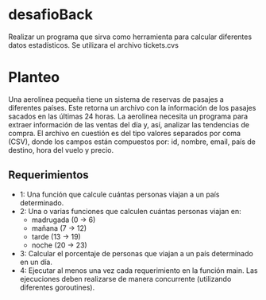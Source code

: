 # desafioBack

Realizar un programa que sirva como herramienta para
calcular diferentes datos estadísticos.
Se utilizara el archivo tickets.cvs

# Planteo
Una aerolínea pequeña tiene un sistema de reservas de pasajes a diferentes países. Este
retorna un archivo con la información de los pasajes sacados en las últimas 24 horas. La
aerolínea necesita un programa para extraer información de las ventas del día y, así,
analizar las tendencias de compra.
El archivo en cuestión es del tipo valores separados por coma (CSV), donde los campos
están compuestos por: id, nombre, email, país de destino, hora del vuelo y precio.

## Requerimientos

- 1:
    Una función que calcule cuántas personas viajan a un país determinado.
- 2:
    Una o varias funciones que calculen cuántas personas viajan en:
    - madrugada (0 → 6)
    - mañana (7 → 12)
    - tarde (13 → 19)
    - noche (20 → 23)
- 3:
    Calcular el porcentaje de personas que viajan a un país determinado en un día.
- 4:
    Ejecutar al menos una vez cada requerimiento en la función main. Las ejecuciones deben realizarse de manera concurrente (utilizando diferentes goroutines).